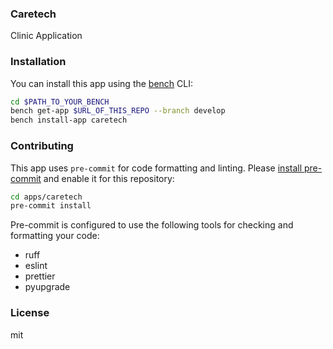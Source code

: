 ### Caretech

Clinic Application

### Installation

You can install this app using the [bench](https://github.com/frappe/bench) CLI:

```bash
cd $PATH_TO_YOUR_BENCH
bench get-app $URL_OF_THIS_REPO --branch develop
bench install-app caretech
```

### Contributing

This app uses `pre-commit` for code formatting and linting. Please [install pre-commit](https://pre-commit.com/#installation) and enable it for this repository:

```bash
cd apps/caretech
pre-commit install
```

Pre-commit is configured to use the following tools for checking and formatting your code:

- ruff
- eslint
- prettier
- pyupgrade

### License

mit
